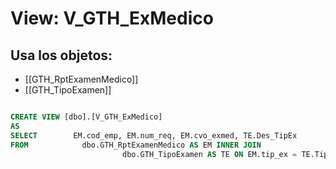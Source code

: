 # View: V_GTH_ExMedico

## Usa los objetos:
- [[GTH_RptExamenMedico]]
- [[GTH_TipoExamen]]

```sql

CREATE VIEW [dbo].[V_GTH_ExMedico]
AS
SELECT        EM.cod_emp, EM.num_req, EM.cvo_exmed, TE.Des_TipEx
FROM            dbo.GTH_RptExamenMedico AS EM INNER JOIN
                         dbo.GTH_TipoExamen AS TE ON EM.tip_ex = TE.Tip_Ex


```
